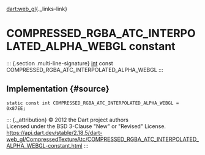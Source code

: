 [dart:web\_gl](../../dart-web_gl/dart-web_gl-library){._links-link}

COMPRESSED\_RGBA\_ATC\_INTERPOLATED\_ALPHA\_WEBGL constant
==========================================================

::: {.section .multi-line-signature}
[int](../../dart-core/int-class) const
COMPRESSED\_RGBA\_ATC\_INTERPOLATED\_ALPHA\_WEBGL
:::

Implementation {#source}
--------------

``` {.language-dart data-language="dart"}
static const int COMPRESSED_RGBA_ATC_INTERPOLATED_ALPHA_WEBGL = 0x87EE;
```

::: {._attribution}
© 2012 the Dart project authors\
Licensed under the BSD 3-Clause \"New\" or \"Revised\" License.\
<https://api.dart.dev/stable/2.18.5/dart-web_gl/CompressedTextureAtc/COMPRESSED_RGBA_ATC_INTERPOLATED_ALPHA_WEBGL-constant.html>
:::
